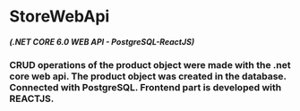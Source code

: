 # StoreWebApi
##### (.NET CORE 6.0 WEB API - PostgreSQL-ReactJS) 


### CRUD operations of the product object were made with the .net core web api. The product object was created in the database. Connected with PostgreSQL. Frontend part is developed with REACTJS.
